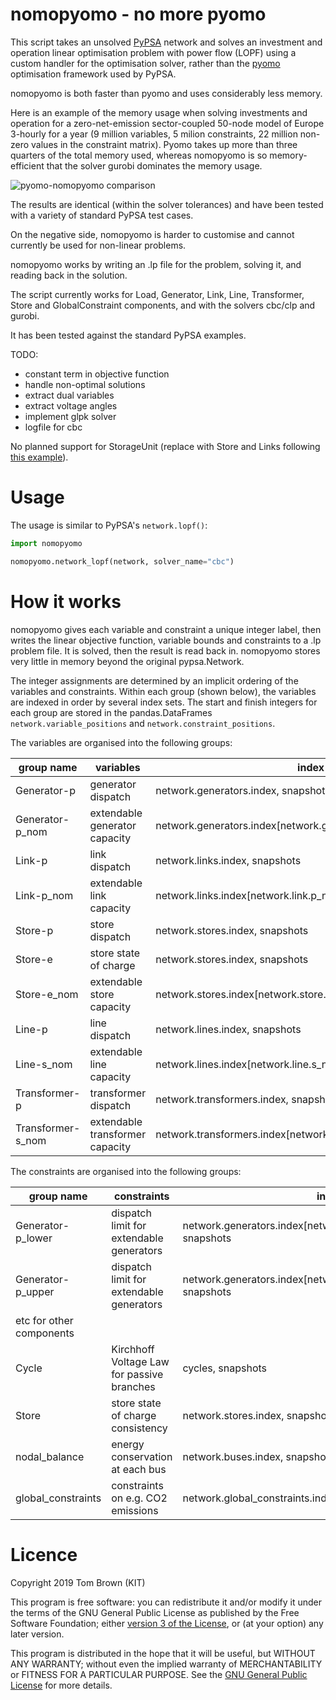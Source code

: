 
# nomopyomo - no more pyomo

This script takes an unsolved [PyPSA](https://github.com/PyPSA/PyPSA)
network and solves an investment and operation linear optimisation
problem with power flow (LOPF) using a custom handler for the
optimisation solver, rather than the [pyomo](http://www.pyomo.org)
optimisation framework used by PyPSA.

nomopyomo is both faster than pyomo and uses considerably less
memory.

Here is an example of the memory usage when solving investments and
operation for a zero-net-emission sector-coupled 50-node model of
Europe 3-hourly for a year (9 million variables, 5 milion constraints,
22 million non-zero values in the constraint matrix). Pyomo takes up
more than three quarters of the total memory used, whereas nomopyomo
is so memory-efficient that the solver gurobi dominates the memory
usage.

![pyomo-nomopyomo comparison](https://www.nworbmot.org/pyomo-versus-nomopyomo-190826-1500.png)

The results are identical (within the solver tolerances) and have been
tested with a variety of standard PyPSA test cases.

On the negative side, nomopyomo is harder to customise and cannot
currently be used for non-linear problems.

nomopyomo works by writing an .lp file for the problem, solving it, and
reading back in the solution.

The script currently works for Load, Generator, Link, Line,
Transformer, Store and GlobalConstraint components, and with the
solvers cbc/clp and gurobi.

It has been tested against the standard PyPSA examples.

TODO:

- constant term in objective function
- handle non-optimal solutions
- extract dual variables
- extract voltage angles
- implement glpk solver
- logfile for cbc

No planned support for StorageUnit (replace with Store and Links
following [this
example](https://pypsa.org/examples/replace-generator-storage-units-with-store.html)).

# Usage

The usage is similar to PyPSA's `network.lopf()`:

```python
import nomopyomo

nomopyomo.network_lopf(network, solver_name="cbc")
```

# How it works

nomopyomo gives each variable and constraint a unique integer label,
then writes the linear objective function, variable bounds and
constraints to a .lp problem file. It is solved, then the result is
read back in. nomopyomo stores very little in memory beyond the
original pypsa.Network.

The integer assignments are determined by an implicit ordering of the
variables and constraints. Within each group (shown below), the
variables are indexed in order by several index sets. The start and
finish integers for each group are stored in the pandas.DataFrames
`network.variable_positions` and `network.constraint_positions`.

The variables are organised into the following groups:

| group name | variables | index by |
| --- | --- | --- |
| Generator-p | generator dispatch | network.generators.index, snapshots |
| Generator-p_nom | extendable generator capacity | network.generators.index[network.generator.p_nom_extendable] |
| Link-p | link dispatch | network.links.index, snapshots |
| Link-p_nom | extendable link capacity | network.links.index[network.link.p_nom_extendable] |
| Store-p | store dispatch | network.stores.index, snapshots |
| Store-e | store state of charge | network.stores.index, snapshots |
| Store-e_nom | extendable store capacity | network.stores.index[network.store.e_nom_extendable] |
| Line-p | line dispatch | network.lines.index, snapshots |
| Line-s_nom | extendable line capacity | network.lines.index[network.line.s_nom_extendable] |
| Transformer-p | transformer dispatch | network.transformers.index, snapshots |
| Transformer-s_nom | extendable transformer capacity | network.transformers.index[network.transformer.s_nom_extendable] |



The constraints are organised into the following groups:

| group name | constraints | index by |
| --- | --- | --- |
| Generator-p_lower | dispatch limit for extendable generators | network.generators.index[network.generator.p_nom_extendable], snapshots |
| Generator-p_upper | dispatch limit for extendable generators | network.generators.index[network.generator.p_nom_extendable], snapshots |
| etc for other components | |
| Cycle | Kirchhoff Voltage Law for passive branches | cycles, snapshots |
| Store | store state of charge consistency | network.stores.index, snapshots |
| nodal_balance | energy conservation at each bus | network.buses.index, snapshots |
| global_constraints | constraints on e.g. CO2 emissions | network.global_constraints.index |

# Licence


Copyright 2019 Tom Brown (KIT)

This program is free software: you can redistribute it and/or modify
it under the terms of the GNU General Public License as published by
the Free Software Foundation; either [version 3 of the
License](./LICENSE.txt), or (at your option) any later version.

This program is distributed in the hope that it will be useful, but
WITHOUT ANY WARRANTY; without even the implied warranty of
MERCHANTABILITY or FITNESS FOR A PARTICULAR PURPOSE.  See the [GNU
General Public License](./LICENSE.txt) for more details.

